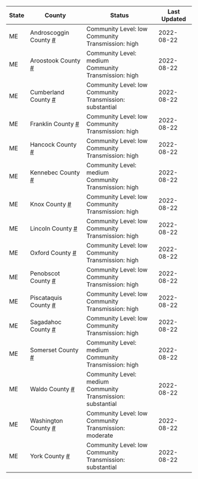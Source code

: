 State | County | Status | Last Updated
--- | --- | --- | --- 
ME | Androscoggin County <a href="#androscoggin_county">#</a> | <a name="androscoggin_county"></a>Community Level: low<br/>Community Transmission: high | 2022-08-22
ME | Aroostook County <a href="#aroostook_county">#</a> | <a name="aroostook_county"></a>Community Level: medium<br/>Community Transmission: high | 2022-08-22
ME | Cumberland County <a href="#cumberland_county">#</a> | <a name="cumberland_county"></a>Community Level: low<br/>Community Transmission: substantial | 2022-08-22
ME | Franklin County <a href="#franklin_county">#</a> | <a name="franklin_county"></a>Community Level: low<br/>Community Transmission: high | 2022-08-22
ME | Hancock County <a href="#hancock_county">#</a> | <a name="hancock_county"></a>Community Level: low<br/>Community Transmission: high | 2022-08-22
ME | Kennebec County <a href="#kennebec_county">#</a> | <a name="kennebec_county"></a>Community Level: medium<br/>Community Transmission: high | 2022-08-22
ME | Knox County <a href="#knox_county">#</a> | <a name="knox_county"></a>Community Level: low<br/>Community Transmission: high | 2022-08-22
ME | Lincoln County <a href="#lincoln_county">#</a> | <a name="lincoln_county"></a>Community Level: low<br/>Community Transmission: high | 2022-08-22
ME | Oxford County <a href="#oxford_county">#</a> | <a name="oxford_county"></a>Community Level: low<br/>Community Transmission: high | 2022-08-22
ME | Penobscot County <a href="#penobscot_county">#</a> | <a name="penobscot_county"></a>Community Level: low<br/>Community Transmission: high | 2022-08-22
ME | Piscataquis County <a href="#piscataquis_county">#</a> | <a name="piscataquis_county"></a>Community Level: low<br/>Community Transmission: high | 2022-08-22
ME | Sagadahoc County <a href="#sagadahoc_county">#</a> | <a name="sagadahoc_county"></a>Community Level: low<br/>Community Transmission: high | 2022-08-22
ME | Somerset County <a href="#somerset_county">#</a> | <a name="somerset_county"></a>Community Level: medium<br/>Community Transmission: high | 2022-08-22
ME | Waldo County <a href="#waldo_county">#</a> | <a name="waldo_county"></a>Community Level: medium<br/>Community Transmission: substantial | 2022-08-22
ME | Washington County <a href="#washington_county">#</a> | <a name="washington_county"></a>Community Level: low<br/>Community Transmission: moderate | 2022-08-22
ME | York County <a href="#york_county">#</a> | <a name="york_county"></a>Community Level: low<br/>Community Transmission: substantial | 2022-08-22
